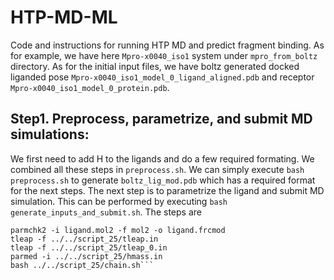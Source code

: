 # HTP-MD-ML
Code and instructions for running HTP MD and predict fragment binding. 
As for example, we have here ```Mpro-x0040_iso1``` system under ```mpro_from_boltz``` directory. As for the initial input files, we have boltz generated docked liganded pose ```Mpro-x0040_iso1_model_0_ligand_aligned.pdb``` and receptor ```Mpro-x0040_iso1_model_0_protein.pdb```. 

Step1. Preprocess, parametrize, and submit MD simulations:
---------------------------------------------------------
We first need to add H to the ligands and do a few required formating. We combined all these steps in ```preprocess.sh```. We can simply execute ```bash preprocess.sh``` to generate ```boltz_lig_mod.pdb``` which has a required format for the next steps. 
The next step is to parametrize the ligand and submit MD simulation. This can be performed by executing ```bash generate_inputs_and_submit.sh```. The steps are 
```antechamber -i boltz_lig_mod.pdb -fi pdb -o ligand.mol2 -fo mol2 -c bcc -s 2 -at gaff2 -nc 0
parmchk2 -i ligand.mol2 -f mol2 -o ligand.frcmod
tleap -f ../../script_25/tleap.in
tleap -f ../../script_25/tleap_0.in
parmed -i ../../script_25/hmass.in
bash ../../script_25/chain.sh```
